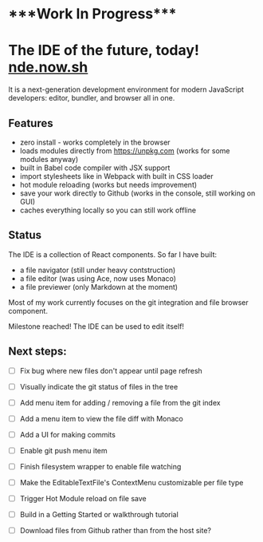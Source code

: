 # \*\*\*Work In Progress\*\*\*

# The IDE of the future, today! [nde.now.sh](https://nde.now.sh)

It is a next-generation development environment for modern JavaScript developers: editor, bundler, and browser all in one.

## Features

 - zero install - works completely in the browser
 - loads modules directly from https://unpkg.com (works for some modules anyway)
 - built in Babel code compiler with JSX support
 - import stylesheets like in Webpack with built in CSS loader
 - hot module reloading (works but needs improvement)
 - save your work directly to Github (works in the console, still working on GUI)
 - caches everything locally so you can still work offline

## Status

The IDE is a collection of React components. So far I have built:

- a file navigator (still under heavy contstruction)
- a file editor (was using Ace, now uses Monaco)
- a file previewer (only Markdown at the moment)

Most of my work currently focuses on the git integration and file browser component.

Milestone reached! The IDE can be used to edit itself!

## Next steps:

- [ ] Fix bug where new files don't appear until page refresh
- [ ] Visually indicate the git status of files in the tree
- [ ] Add menu item for adding / removing a file from the git index
- [ ] Add a menu item to view the file diff with Monaco
- [ ] Add a UI for making commits
- [ ] Enable git push menu item
- [ ] Finish filesystem wrapper to enable file watching
- [ ] Make the EditableTextFile's ContextMenu customizable per file type
- [ ] Trigger Hot Module reload on file save
- [ ] Build in a Getting Started or walkthrough tutorial
- [ ] Download files from Github rather than from the host site?

